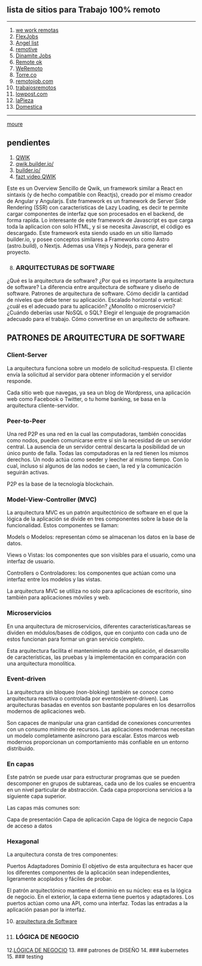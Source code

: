 ## lista de sitios para Trabajo 100% remoto

---

1. [we work remotas](https://weworkremotely.com/)
2. [FlexJobs](https://www.flexjobs.com/jobs)
3. [Angel list](https://angel.co/)
4. [remotive](https://remotive.com/)
5. [Dinamite Jobs](https://dynamitejobs.com/)
6. [Remote ok](https://remoteok.com/)
7. [WeRemoto](https://www.weremoto.com/)
8. [Torre.co](https://torre.co/?r=gmjc2tWs)
9. [remotojob.com](https://remotojob.com/)
10. [trabajosremotos](https://trabajosremotos.es)
11. [lowpost.com](https://lowpost.com/)
12. [laPieza](https://lapieza.io/es)
13. [Domestica](www.google.com)

---

[moure](https://github.com/collections/learn-to-code)

## pendientes 


1. [QWIK](https://medium.com/javascript-in-plain-english/react-and-next-js-is-dead-something-new-is-finally-replacing-it-for-good-c792c48806f6)
2. [qwik.builder.io/](https://qwik.builder.io/)
3. [builder.io/](https://builder.io/)
4. [fazt video QWIK](https://www.youtube.com/watch?v=kT-Y17mEUZs) 
 

Este es un Overview Sencillo de Qwik, un framework similar a React en sintaxis (y de hecho compatible con Reactjs), creado por el mismo creador de Angular y Angularjs. Este framework es un framework de Server Side Rendering (SSR) con caracteristicas de Lazy Loading, es decir te permite cargar componentes de interfaz que son procesados en el backend, de forma rapida. Lo interesante de este framework de Javascript es que carga toda la aplicacion con solo HTML, y si se necesita Javascript, el código es descargado. Este framework esta siendo usado en un sitio llamado builder.io, y posee conceptos similares a Frameworks como Astro (astro.build), o Nextjs. Ademas usa Vitejs y Nodejs, para generar el proyecto.
 

8. ### ARQUITECTURAS DE SOFTWARE

¿Qué es la arquitectura de software?
¿Por qué es importante la arquitectura de software?
La diferencia entre arquitectura de software y diseño de software.
Patrones de arquitectura de software.
Cómo decidir la cantidad de niveles que debe tener su aplicación.
Escalado horizontal o vertical: ¿cuál es el adecuado para tu aplicación?
¿Monolito o microservicio?
¿Cuándo deberías usar NoSQL o SQL?
Elegir el lenguaje de programación adecuado para el trabajo.
Cómo convertirse en un arquitecto de software.

## PATRONES DE ARQUITECTURA DE SOFTWARE


### Client-Server

La arquitectura funciona sobre un modelo de solicitud-respuesta. 
El cliente envía la solicitud al servidor para obtener información
y el servidor responde.

Cada sitio web que navegas, ya sea un blog de Wordpress, una aplicación 
web como Facebook o Twitter, o tu home banking, se basa en la arquitectura
cliente-servidor.


### Peer-to-Peer

Una red P2P es una red en la cual las computadoras, también conocidas como nodos,
pueden comunicarse entre sí sin la necesidad de un servidor central.
La ausencia de un servidor central descarta la posibilidad de un único punto de falla.
Todas las computadoras en la red tienen los mismos derechos.
Un nodo actúa como seeder y leecher al mismo tiempo. Con lo cual,
incluso si algunos de las nodos se caen, la red y la comunicación seguirán activas.

P2P es la base de la tecnología blockchain.


### Model-View-Controller (MVC)

La arquitectura MVC es un patrón arquitectónico de software en el que la lógica de la aplicación se divide en tres componentes sobre la base de la funcionalidad.
Estos componentes se llaman:

Models o Modelos: representan cómo se almacenan los datos en la base de datos.

Views o Vistas: los componentes que son visibles para el usuario, como una interfaz de usuario.

Controllers o Controladores: los componentes que actúan como una interfaz entre los modelos y las vistas.

La arquitectura MVC se utiliza no solo para aplicaciones de escritorio, sino también para aplicaciones móviles y web.


### Microservicios

En una arquitectura de microservicios, diferentes características/tareas se dividen en módulos/bases de códigos,
que en conjunto con cada uno de estos funcionan para formar un gran servicio completo.

Esta arquitectura facilita el mantenimiento de una aplicación, el desarrollo de características,
las pruebas y la implementación en comparación con una arquitectura monolítica.


### Event-driven

La arquitectura sin bloqueo (non-bloking) también se conoce como arquitectura reactiva o controlada por eventos(event-driven).
Las arquitecturas basadas en eventos son bastante populares en los desarrollos modernos de aplicaciones web.

Son capaces de manipular una gran cantidad de conexiones concurrentes con un consumo mínimo de recursos.
Las aplicaciones modernas necesitan un modelo completamente asíncrono para escalar.
Estos marcos web modernos proporcionan un comportamiento más confiable en un entorno distribuido.


### En capas

Este patrón se puede usar para estructurar programas que se pueden descomponer en grupos de subtareas,
cada uno de los cuales se encuentra en un nivel particular de abstracción.
Cada capa proporciona servicios a la siguiente capa superior.

Las capas más comunes son:

Capa de presentación
Capa de aplicación
Capa de lógica de negocio
Capa de acceso a datos


### Hexagonal

La arquitectura consta de tres componentes:

Puertos
Adaptadores
Dominio
El objetivo de esta arquitectura es hacer que los diferentes componentes de la aplicación sean independientes,
ligeramente acoplados y fáciles de probar.

El patrón arquitectónico mantiene el dominio en su núcleo: esa es la lógica de negocio.
En el exterior, la capa externa tiene puertos y adaptadores. Los puertos actúan como una API, como una interfaz.
Todas las entradas a la aplicación pasan por la interfaz.









10. [arquitectura de Software ](https://medium.com/@ktufernando/la-gu%C3%ADa-definitiva-de-la-arquitectura-del-software-f419db9c6bf7)
11. ### LÓGICA DE NEGOCIO 
12.[LÓGICA DE NEGOCIO](https://www.youtube.com/watch?v=fdnqf0qZUbw)
13. ### patrones de DISEÑO
14. ### kubernetes
15. ### testing
